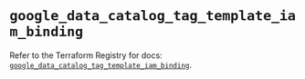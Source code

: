 # `google_data_catalog_tag_template_iam_binding`

Refer to the Terraform Registry for docs: [`google_data_catalog_tag_template_iam_binding`](https://registry.terraform.io/providers/hashicorp/google-beta/6.11.0/docs/resources/google_data_catalog_tag_template_iam_binding).
